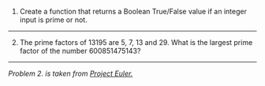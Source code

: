 1. Create a function that returns a Boolean True/False value if an integer input is prime or not.
---
2. The prime factors of 13195 are 5, 7, 13 and 29. What is the largest prime factor of the number 600851475143?
--- 
_Problem 2. is taken from [Project Euler.](https://projecteuler.net/problem=3)_
